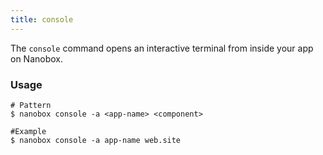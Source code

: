 ```yaml
---
title: console
---
```


The `console` command opens an interactive terminal from inside your app on Nanobox.

### Usage
```shell
# Pattern
$ nanobox console -a <app-name> <component>

#Example
$ nanobox console -a app-name web.site
```
